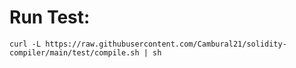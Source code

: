 Run Test:
====
```
curl -L https://raw.githubusercontent.com/Cambural21/solidity-compiler/main/test/compile.sh | sh
```
